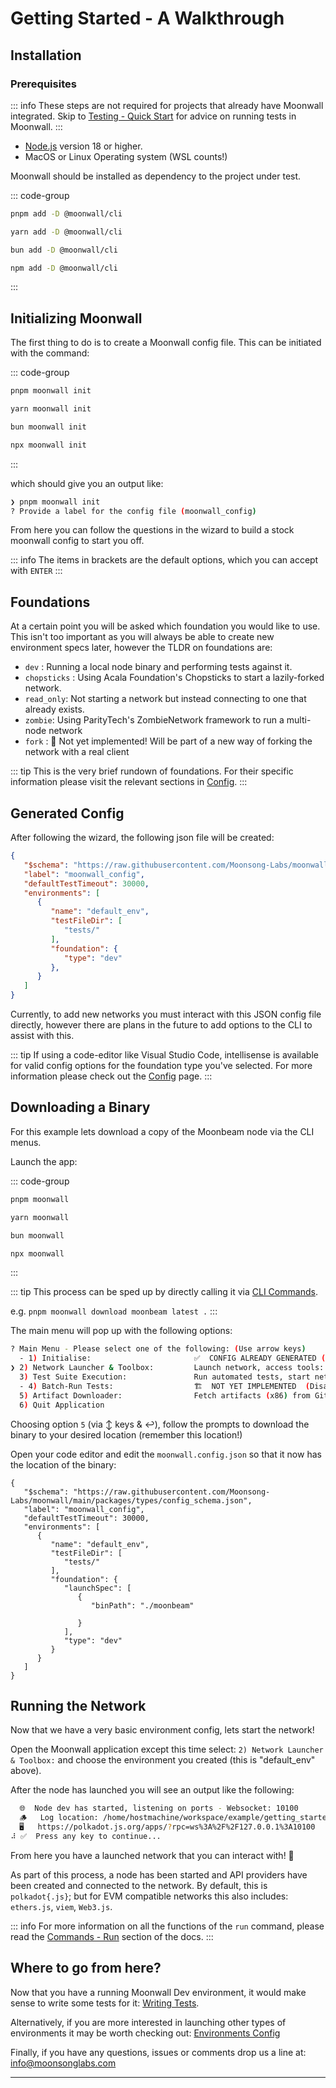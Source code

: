 # Getting Started - A Walkthrough

## Installation

### Prerequisites

::: info
These steps are not required for projects that already have Moonwall integrated. 
Skip to [Testing - Quick Start](../test/quick-start) for advice on running tests in Moonwall.
:::

- [Node.js](https://nodejs.org/) version 18 or higher.
- MacOS or Linux Operating system (WSL counts!)

Moonwall should be installed as dependency to the project under test.

::: code-group

```sh [pnpm]
pnpm add -D @moonwall/cli
```

```sh [yarn]
yarn add -D @moonwall/cli
```

```sh [bun]
bun add -D @moonwall/cli
```

```sh [npm]
npm add -D @moonwall/cli
```

:::

## Initializing Moonwall

The first thing to do is to create a Moonwall config file. This can be initiated with the command:

::: code-group

```sh [pnpm]
pnpm moonwall init
```

```sh [yarn]
yarn moonwall init
```

```sh [bun]
bun moonwall init
```

```sh [npm]
npx moonwall init
```

:::

which should give you an output like:

```sh
❯ pnpm moonwall init
? Provide a label for the config file (moonwall_config) 
```

From here you can follow the questions in the wizard to build a stock moonwall config to start you off.

::: info
The items in brackets are the default options, which you can accept with `ENTER`
:::

## Foundations

At a certain point you will be asked which foundation you would like to use.
This isn't too important as you will always be able to create new environment specs later, however the TLDR on foundations are:

- `dev` : Running a local node binary and performing tests against it.
- `chopsticks` : Using Acala Foundation's Chopsticks to start a lazily-forked network.
- `read_only`: Not starting a network but instead connecting to one that already exists.
- `zombie`: Using ParityTech's ZombieNetwork framework to run a multi-node network
- `fork` : 🚧 Not yet implemented! Will be part of a new way of forking the network with a real client

::: tip
This is the very brief rundown of foundations. For their specific information please visit the relevant sections in [Config](../../config/environment).
:::

## Generated Config

After following the wizard, the following json file will be created:

```json
{
   "$schema": "https://raw.githubusercontent.com/Moonsong-Labs/moonwall/main/packages/types/config_schema.json",
   "label": "moonwall_config",
   "defaultTestTimeout": 30000,
   "environments": [
      {
         "name": "default_env",
         "testFileDir": [
            "tests/"
         ],
         "foundation": {
            "type": "dev"
         },
      }
   ]
}      
```

Currently, to add new networks you must interact with this JSON config file directly, however there are plans in the future to add options to the CLI to assist with this.

::: tip
If using a code-editor like Visual Studio Code, intellisense is available for valid config options for the foundation type you've selected. For more information please check out the [Config](../../config/environment) page.
:::

## Downloading a Binary

For this example lets download a copy of the Moonbeam node via the CLI menus.

Launch the app:

::: code-group

```sh [pnpm]
pnpm moonwall
```

```sh [yarn]
yarn moonwall
```

```sh [bun]
bun moonwall
```

```sh [npm]
npx moonwall
```

:::

::: tip
This process can be sped up by directly calling it via [CLI Commands](../cmd/cli).

e.g. `pnpm moonwall download moonbeam latest .`
:::

The main menu will pop up with the following options:

```sh
? Main Menu - Please select one of the following: (Use arrow keys)
  - 1) Initialise:                       ✅  CONFIG ALREADY GENERATED (Disabled)
❯ 2) Network Launcher & Toolbox:         Launch network, access tools: tail logs, interactive tests etc. 
  3) Test Suite Execution:               Run automated tests, start network if needed. 
  - 4) Batch-Run Tests:                  🏗️  NOT YET IMPLEMENTED  (Disabled)
  5) Artifact Downloader:                Fetch artifacts (x86) from GitHub repos. 
  6) Quit Application 
```

Choosing option `5` (via ↕️ keys & ↩️), follow the prompts to download the binary to your desired location (remember this location!)

Open your code editor and edit the `moonwall.config.json` so that it now has the location of the binary:

```json{12-16}
{
   "$schema": "https://raw.githubusercontent.com/Moonsong-Labs/moonwall/main/packages/types/config_schema.json",
   "label": "moonwall_config",
   "defaultTestTimeout": 30000,
   "environments": [
      {
         "name": "default_env",
         "testFileDir": [
            "tests/"
         ],
         "foundation": {
            "launchSpec": [
               {
                  "binPath": "./moonbeam"
                
               }
            ],
            "type": "dev"
         }
      }
   ]
}
```

## Running the Network

Now that we have a very basic environment config, lets start the network!

Open the Moonwall application except this time select: `2) Network Launcher & Toolbox:` and choose the environment you created (this is "default_env" above).

After the node has launched you will see an output like the following:

```sh
  🌐  Node dev has started, listening on ports - Websocket: 10100
  🪵   Log location: /home/hostmachine/workspace/example/getting_started/tmp/node_logs/moonbeam_node_10100_191625.log
  🖥️   https://polkadot.js.org/apps/?rpc=ws%3A%2F%2F127.0.0.1%3A10100
⠼ ✅  Press any key to continue...
```

From here you have a launched network that you can interact with! 🚀

As part of this process, a node has been started and API providers have been created and connected to the network. 
By default, this is `polkadot{.js}`; but for EVM compatible networks this also includes:  `ethers.js`, `viem`, `Web3.js`.

::: info
For more information on all the functions of the `run` command, please read the [Commands - Run](../cmd/run) section of the docs.
:::

## Where to go from here?

Now that you have a running Moonwall Dev environment, it would make sense to write some tests for it: [Writing Tests](../write/quick-start). 

Alternatively, if you are more interested in launching other types of environments it may be worth checking out:
[Environments Config](../../config/environment.md)

Finally, if you have any questions, issues or comments drop us a line at:
[info@moonsonglabs.com](mailto:info@moonsonglabs.com)

---
